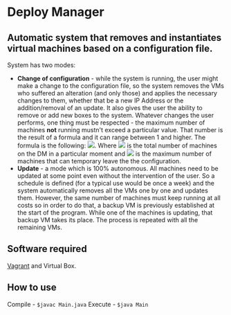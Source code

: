 # Deploy Manager

## Automatic system that removes and instantiates virtual machines based on a configuration file.


System has two modes:
* **Change of configuration** - while the system is running, the user might make a change to the configuration file, so the system removes the VMs who suffered an alteration (and only those) and applies the necessary changes to them, whether that be a new IP Address or the addition/removal of an update.
It also gives the user the ability to remove or add new boxes to the system.
Whatever changes the user performs, one thing must be respected - the maximum number of machines **not** running mustn't exceed a particular value. That number is the result of a formula and it can range between 1 and higher. The formula is the following: <img src="https://render.githubusercontent.com/render/math?math=$f = \frac{n-1}{3}$">.
Where <img src="https://render.githubusercontent.com/render/math?math=n"> is the total number of machines on the DM in a particular moment and <img src="https://render.githubusercontent.com/render/math?math=f"> is the maximum number of machines that can temporary leave the the configuration.
* **Update** - a mode which is 100% autonomous. All machines need to be updated at some point even without the intervention of the user. So a schedule is defined (for a typical use would be once a week) and the system automatically removes all the VMs one by one and updates them. However, the same number of machines must keep running at all costs so in order to do that, a backup VM is previously established at the start of the program. While one of the machines is updating, that backup VM takes its place. The process is repeated with all the remaining VMs.


## **Software required**

[Vagrant](https://www.vagrantup.com) and Virtual Box.


## **How to use**

Compile - `$javac Main.java`
Execute - `$java Main`
